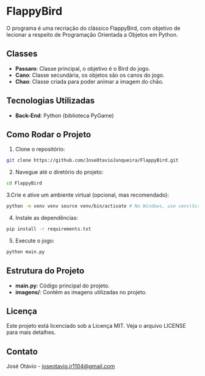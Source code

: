 # FlappyBird
O programa é uma recriação do clássico FlappyBird, com objetivo de lecionar a respeito de Programação Orientada a Objetos em Python.

## Classes
- **Passaro**: Classe principal, o objetivo é o Bird do jogo.
- **Cano**: Classe secundária, os objetos são os canos do jogo.
- **Chao**: Classe criada para poder animar a imagem do chão. 

## Tecnologias Utilizadas
- **Back-End**: Python (biblioteca PyGame)

## Como Rodar o Projeto
1. Clone o repositório:
```bash
git clone https://github.com/JoseOtavioJunqueira/FlappyBird.git
```

2. Navegue até o diretório do projeto:
```bash
cd FlappyBird
```

3.Crie e ative um ambiente virtual (opcional, mas recomendado):
```bash
python -m venv venv source venv/bin/activate # No Windows, use venv\Scripts\activate
```

4. Instale as dependências:
```bash
pip install -r requirements.txt
```
5. Execute o jogo:
```bash
python main.py
```


## Estrutura do Projeto
- **main.py**: Código principal do projeto.
- **imagens/**: Contém as imagens utilizadas no projeto.

## Licença
Este projeto está licenciado sob a Licença MIT. Veja o arquivo LICENSE para mais detalhes.

## Contato
José Otávio - joseotavio.jr1104@gmail.com
